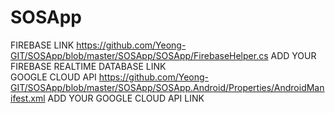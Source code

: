 # SOSApp
FIREBASE LINK https://github.com/Yeong-GIT/SOSApp/blob/master/SOSApp/SOSApp/FirebaseHelper.cs ADD YOUR FIREBASE REALTIME DATABASE LINK <br />
GOOGLE CLOUD API https://github.com/Yeong-GIT/SOSApp/blob/master/SOSApp/SOSApp.Android/Properties/AndroidManifest.xml ADD YOUR GOOGLE CLOUD API LINK <br />

